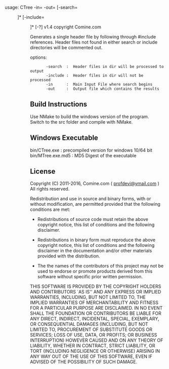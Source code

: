 
   usage:  CTree -in=<file>  -out=<file>
               [-search=<dir>]*  [-include=<dir>]* [-?]
           v1.4 copyright Comine.com

   Generates a single header file by following through #include
   references.  Header files not found in either search or
   include directories will be commented out.

   options:

           -search  :  Header files in dir will be processed to output
           -include :  Header files in dir will not be processed
           -in      :  Main Input File where search begins
           -out     :  Output file which contains the results


Build Instructions
-------------------

Use NMake to build the windows version of the program.
Switch to the src folder and compile with NMake.


Windows Executable
-------------------

bin/CTree.exe      	: precompiled version for windows 10/64 bit
bin/MTree.exe.md5	: MD5 Digest of the executable


## License

Copyright (C) 2011-2016, Comine.com ( profdevi@ymail.com )
All rights reserved.

Redistribution and use in source and binary forms, with or without
modification, are permitted provided that the following conditions
are met:

*	Redistributions of source code must retain the above copyright notice,
	this list of conditions and the following disclaimer.
  
*	Redistributions in binary form must reproduce the above copyright notice,
	this list of conditions and the following disclaimer in the documentation
	and/or other materials provided with the distribution.
  
*	The the names of the contributors of this project may not be used to 
	endorse or promote products derived from this software without specific 
	prior written permission.

THIS SOFTWARE IS PROVIDED BY THE COPYRIGHT HOLDERS AND CONTRIBUTORS
`AS IS'' AND ANY EXPRESS OR IMPLIED WARRANTIES, INCLUDING, BUT NOT
LIMITED TO, THE IMPLIED WARRANTIES OF MERCHANTABILITY AND FITNESS FOR
A PARTICULAR PURPOSE ARE DISCLAIMED.  IN NO EVENT SHALL THE FOUNDATION OR
CONTRIBUTORS BE LIABLE FOR ANY DIRECT, INDIRECT, INCIDENTAL, SPECIAL,
EXEMPLARY, OR CONSEQUENTIAL DAMAGES (INCLUDING, BUT NOT LIMITED TO,
PROCUREMENT OF SUBSTITUTE GOODS OR SERVICES; LOSS OF USE, DATA, OR
PROFITS; OR BUSINESS INTERRUPTION) HOWEVER CAUSED AND ON ANY THEORY OF
LIABILITY, WHETHER IN CONTRACT, STRICT LIABILITY, OR TORT (INCLUDING
NEGLIGENCE OR OTHERWISE) ARISING IN ANY WAY OUT OF THE USE OF THIS
SOFTWARE, EVEN IF ADVISED OF THE POSSIBILITY OF SUCH DAMAGE.


